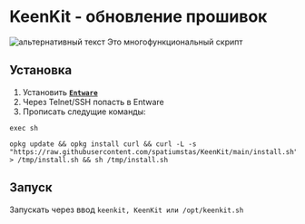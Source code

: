 # KeenKit - обновление прошивок
![альтернативный текст](/assets/images/wiki/helpful/keenkit/1.jpg)
Это многофункциональный скрипт

## Установка

1. Установить [**`Entware`**](/wiki/helpful/entware)
2. Через Telnet/SSH попасть в Entware
3. Прописать следущие команды:

```shell
exec sh
```

```shell
opkg update && opkg install curl && curl -L -s "https://raw.githubusercontent.com/spatiumstas/KeenKit/main/install.sh" > /tmp/install.sh && sh /tmp/install.sh
```

## Запуск
Запускать через ввод `keenkit, KeenKit или /opt/keenkit.sh`
